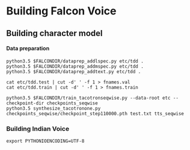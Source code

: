 # Building Falcon Voice

## Building character model

#### Data preparation

```text
python3.5 $FALCONDIR/dataprep_addlspec.py etc/tdd .
python3.5 $FALCONDIR/dataprep_addmspec.py etc/tdd .
python3.5 $FALCONDIR/dataprep_addtext.py etc/tdd .

cat etc/tdd.test | cut -d' ' -f 1 > fnames.val
cat etc/tdd.train | cut -d' ' -f 1 > fnames.train

python3.5 $FALCONDIR/train_tacotronseqwise.py --data-root etc --checkpoint-dir checkpoints_seqwise
python3.5 synthesize_tacotronone.py checkpoints_seqwise/checkpoint_step110000.pth test.txt tts_seqwise
```

### Building Indian Voice

```text
export PYTHONIOENCODING=UTF-8
```

